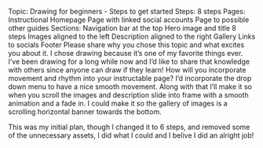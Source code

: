 Topic: Drawing for beginners - Steps to get started
Steps: 8 steps
Pages:
Instructional Homepage
Page with linked social accounts
Page to possible other guides
Sections:
Navigation bar at the top
Hero image and title
8 steps
Images aligned to the left
Description aligned to the right 
Gallery
Links to socials
Footer
Please share why you chose this topic and what excites you about it.
I chose drawing because it’s one of my favorite things ever. I’ve been drawing for a long while now and I’d like to share that knowledge with others since anyone can draw if they learn!
How will you incorporate movement and rhythm into your instructable page?
I’d incorporate the drop down menu to have a nice smooth movement. Along with that I’ll make it so when you scroll the images and description slide into frame with a smooth animation and a fade in. I could make it so the gallery of images is a scrolling horizontal banner towards the bottom.

This was my initial plan, though I changed it to 6 steps, and removed some of the unnecessary assets, I did what I could and I belive I did an alright job!